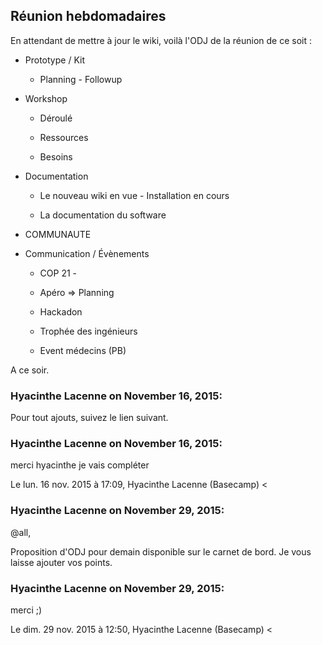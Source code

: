 ## Réunion hebdomadaires



En attendant de mettre à jour le wiki, voilà l'ODJ de la réunion de ce soit :  
  

  * Prototype / Kit

    * Planning - Followup

  * Workshop

    * Déroulé

    * Ressources 

    * Besoins

  * Documentation

    * Le nouveau wiki en vue - Installation en cours

    * La documentation du software

  * COMMUNAUTE 

  * Communication / Évènements 

    * COP 21 - 

    * Apéro =&gt; Planning 

    * Hackadon

    * Trophée des ingénieurs 

    * Event médecins (PB)

  
A ce soir.



### **Hyacinthe Lacenne** on November 16, 2015:



Pour tout ajouts, suivez le lien suivant.



### **Hyacinthe Lacenne** on November 16, 2015:



merci hyacinthe je vais compléter  
  
Le lun. 16 nov. 2015 à 17:09, Hyacinthe Lacenne (Basecamp) &lt;



### **Hyacinthe Lacenne** on November 29, 2015:



@all,  
  
Proposition d'ODJ pour demain disponible sur le carnet de bord. Je vous laisse
ajouter vos points.



### **Hyacinthe Lacenne** on November 29, 2015:



merci ;)  
  
Le dim. 29 nov. 2015 à 12:50, Hyacinthe Lacenne (Basecamp) &lt;



